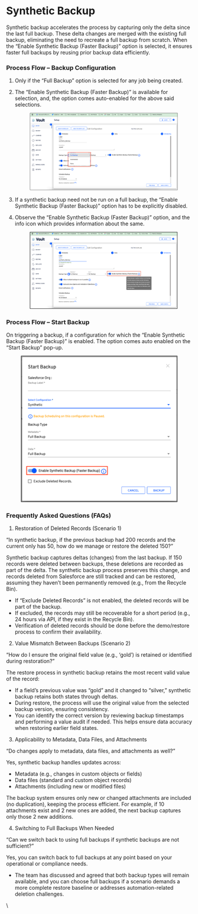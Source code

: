 # Synthetic Backup

Synthetic backup accelerates the process by capturing only the delta since the last full backup. These delta changes are merged with the existing full backup, eliminating the need to recreate a full backup from scratch. When the “Enable Synthetic Backup (Faster Backup)” option is selected, it ensures faster full backups by reusing prior backup data efficiently.

### Process Flow – Backup Configuration

1. Only if the “Full Backup” option is selected for any job being created.
2.  &#x20;The “Enable Synthetic Backup (Faster Backup)” is available for selection, and, the option comes auto-enabled for the above said selections.

    <figure><img src="../../../../.gitbook/assets/image (1) (1) (1) (1) (1) (1) (1) (1) (1) (1) (1) (1) (1) (1) (1).png" alt=""><figcaption></figcaption></figure>
3. If a synthetic backup need not be run on a full backup, the “Enable Synthetic Backup (Faster Backup)” option has to be explicitly disabled.&#x20;
4.  Observe the “Enable Synthetic Backup (Faster Backup)” option, and the info icon which provides information about the same.

    <figure><img src="../../../../.gitbook/assets/image (2) (1) (1) (1) (1) (1) (1) (1) (1) (1) (1).png" alt=""><figcaption></figcaption></figure>

### Process Flow – Start Backup

On triggering a backup, if a configuration for which the “Enable Synthetic Backup (Faster Backup)” is enabled. The option comes auto enabled on the “Start Backup” pop-up.

<figure><img src="../../../../.gitbook/assets/image (3) (1) (1) (1) (1) (1) (1) (1) (1) (1).png" alt=""><figcaption></figcaption></figure>

### Frequently Asked Questions (FAQs)

1. Restoration of Deleted Records (Scenario 1)

“In synthetic backup, if the previous backup had 200 records and the current only has 50, how do we manage or restore the deleted 150?”

Synthetic backup captures deltas (changes) from the last backup. If 150 records were deleted between backups, these deletions are recorded as part of the delta. The synthetic backup process preserves this change, and records deleted from Salesforce are still tracked and can be restored, assuming they haven’t been permanently removed (e.g., from the Recycle Bin).

* If “Exclude Deleted Records” is not enabled, the deleted records will be part of the backup.
* If excluded, the records may still be recoverable for a short period (e.g., 24 hours via API, if they exist in the Recycle Bin).
* Verification of deleted records should be done before the demo/restore process to confirm their availability.



2. Value Mismatch Between Backups (Scenario 2)

“How do I ensure the original field value (e.g., ‘gold’) is retained or identified during restoration?”

The restore process in synthetic backup retains the most recent valid value of the record:

* If a field’s previous value was “gold” and it changed to “silver,” synthetic backup retains both states through deltas.
* During restore, the process will use the original value from the selected backup version, ensuring consistency.
* You can identify the correct version by reviewing backup timestamps and performing a value audit if needed. This helps ensure data accuracy when restoring earlier field states.



3. Applicability to Metadata, Data Files, and Attachments

“Do changes apply to metadata, data files, and attachments as well?”

Yes, synthetic backup handles updates across:

* Metadata (e.g., changes in custom objects or fields)
* Data files (standard and custom object records)
* Attachments (including new or modified files)

The backup system ensures only new or changed attachments are included (no duplication), keeping the process efficient. For example, if 10 attachments exist and 2 new ones are added, the next backup captures only those 2 new additions.



4. Switching to Full Backups When Needed

“Can we switch back to using full backups if synthetic backups are not sufficient?”

Yes, you can switch back to full backups at any point based on your operational or compliance needs.

* The team has discussed and agreed that both backup types will remain available, and you can choose full backups if a scenario demands a more complete restore baseline or addresses automation-related deletion challenges.

\


&#x20;

&#x20;

&#x20;
